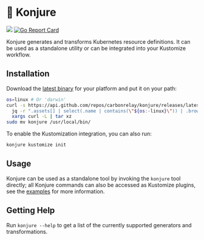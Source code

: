 # 🧙‍ Konjure

![](https://github.com/carbonrelay/konjure/workflows/Main%20workflow/badge.svg)
[![Go Report Card](https://goreportcard.com/badge/github.com/carbonrelay/konjure)](https://goreportcard.com/report/github.com/carbonrelay/konjure)

Konjure generates and transforms Kubernetes resource definitions. It can be used as a standalone utility or can be integrated into your Kustomize workflow.

## Installation

Download the [latest binary](https://github.com/carbonrelay/konjure/releases/latest) for your platform and put it on your path:

```sh
os=linux # Or 'darwin'
curl -s https://api.github.com/repos/carbonrelay/konjure/releases/latest |\
  jq -r ".assets[] | select(.name | contains(\"${os:-linux}\")) | .browser_download_url" |\
  xargs curl -L | tar xz
sudo mv konjure /usr/local/bin/
```

To enable the Kustomization integration, you can also run:

```sh
konjure kustomize init
```

## Usage

Konjure can be used as a standalone tool by invoking the `konjure` tool directly; all Konjure commands can also be accessed as Kustomize plugins, see the [examples](examples/) for more information.

## Getting Help

Run `konjure --help` to get a list of the currently supported generators and transformations.